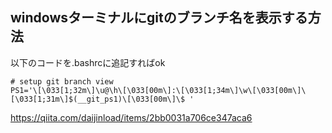 ## windowsターミナルにgitのブランチ名を表示する方法
以下のコードを.bashrcに追記すればok
```
# setup git branch view
PS1='\[\033[1;32m\]\u@\h\[\033[00m\]:\[\033[1;34m\]\w\[\033[00m\]\[\033[1;31m\]$(__git_ps1)\[\033[00m\]\$ '
```
https://qiita.com/daijinload/items/2bb0031a706ce347aca6
